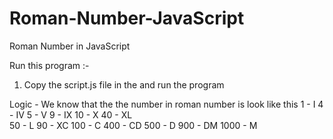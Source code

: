 # Roman-Number-JavaScript
Roman Number in JavaScript

Run this program :-
1. Copy the script.js file in the and run the program

Logic - We know that the the number in roman number is look like this
1 - I
4 - IV
5 - V
9 - IX
10 - X
40 - XL  
50 - L
90 - XC
100 - C
400 - CD
500 - D
900 - DM
1000 - M
